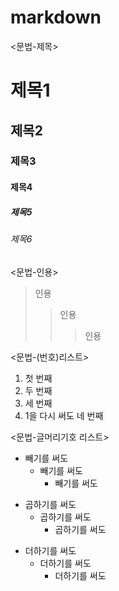 # markdown

<문법-제목>

# 제목1
## 제목2
### 제목3
#### 제목4
##### 제목5
###### 제목6

<문법-인용>

> 인용
>> 인용
>>> 인용

<문법-(번호)리스트>

1. 첫 번째
2. 두 번째
3. 세 번째
1. 1을 다시 써도 네 번째

<문법-글머리기호 리스트>

- 빼기를 써도
  - 빼기를 써도
    - 빼기를 써도
* 곱하기를 써도
  * 곱하기를 써도
    * 곱하기를 써도
+ 더하기를 써도
  + 더하기를 써도
    + 더하기를 써도
    
